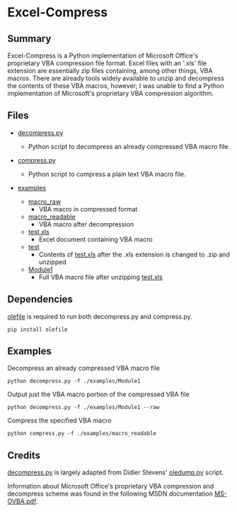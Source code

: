# Excel-Compress

## Summary
Excel-Compress is a Python implementation of Microsoft Office's proprietary VBA compression file format.
Excel files with an '.xls' file extension are essentially zip files containing, among other things, VBA macros.
There are already tools widely available to unzip and decompress the contents of these VBA macros, however; I was unable to find a Python implementation of Microsoft's proprietary VBA compression algorithm.

## Files
* [decompress.py](https://github.com/coldfusion39/Excel-Compress/blob/master/decompress.py)
  * Python script to decompress an already compressed VBA macro file.
* [compress.py](https://github.com/coldfusion39/Excel-Compress/blob/master/compress.py)
  * Python script to compress a plain text VBA macro file.

* [examples](https://github.com/coldfusion39/Excel-Compress/tree/master/examples)
  * [macro_raw](https://github.com/coldfusion39/Excel-Compress/blob/master/examples/macro_raw)
    * VBA macro in compressed format
  * [macro_readable](https://github.com/coldfusion39/Excel-Compress/blob/master/examples/macro_readable)
    * VBA macro after decompression
  * [test.xls](https://github.com/coldfusion39/Excel-Compress/blob/master/examples/Excel/test.xls)
    * Excel document containing VBA macro
  * [test](https://github.com/coldfusion39/Excel-Compress/tree/master/examples/Excel/test)
    * Contents of [test.xls](https://github.com/coldfusion39/Excel-Compress/blob/master/examples/Excel/test.xls) after the .xls extension is changed to .zip and unzipped
  * [Module1](https://github.com/coldfusion39/Excel-Compress/blob/master/examples/Excel/Module1)
    * Full VBA macro file after unzipping [test.xls](https://github.com/coldfusion39/Excel-Compress/blob/master/examples/Excel/test.xls)

## Dependencies
[olefile](https://bitbucket.org/decalage/olefileio_pl) is required to run both decompress.py and compress.py.

`pip install olefile`

## Examples
Decompress an already compressed VBA macro file

`python decompress.py -f ./examples/Module1`

Output just the VBA macro portion of the compressed VBA file 

`python decompress.py -f ./examples/Module1 --raw`

Compress the specified VBA macro

`python compress.py -f ./examples/macro_readable`

## Credits
[decompress.py](https://github.com/coldfusion39/Excel-Compress/blob/master/decompress.py) is largely adapted from Didier Stevens' [oledump.py](http://blog.didierstevens.com/programs/oledump-py/) script.

Information about Microsoft Office's proprietary VBA compression and decompress scheme was found in the following MSDN documentation [MS-OVBA.pdf](https://msdn.microsoft.com/en-us/library/office/cc313094%28v=office.12%29.aspx).
